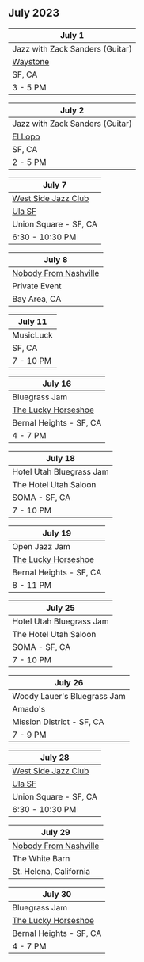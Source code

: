 ## July 2023

| July 1
|-
| Jazz with Zack Sanders (Guitar)
| <a href="https://www.waystonesf.com" target="new">Waystone</a>
| SF, CA
| 3 - 5 PM

| July 2
|-
| Jazz with Zack Sanders (Guitar)
| <a href="https://www.elloposf.com" target="new">El Lopo</a>
| SF, CA
| 2 - 5 PM

| July 7
|-
| <a href="http://westsidejazzclub.com" target="WSJC">West Side Jazz Club</a>
| <a href="https://ulasf.com" target="Ula">Ula SF</a>
| Union Square - SF, CA
| 6:30 - 10:30 PM

| July 8
|-
| <a href="https://www.thebash.com/bluegrass/nobodyfromnashville" target="NFN">Nobody From Nashville</a>
| Private Event
| Bay Area, CA

| July 11
|-
| MusicLuck
| SF, CA
| 7 - 10 PM

| July 16
|-
| Bluegrass Jam
| <a href="https://www.theluckyhorseshoebar.com/" target="Shoe">The Lucky Horseshoe</a>
| Bernal Heights - SF, CA
| 4 - 7 PM

| July 18
|-
| Hotel Utah Bluegrass Jam
| The Hotel Utah Saloon
| SOMA - SF, CA
| 7 - 10 PM

| July 19
|-
| Open Jazz Jam
| <a href="https://www.theluckyhorseshoebar.com/" target="Shoe">The Lucky Horseshoe</a>
| Bernal Heights - SF, CA
| 8 - 11 PM

| July 25
|-
| Hotel Utah Bluegrass Jam
| The Hotel Utah Saloon
| SOMA - SF, CA
| 7 - 10 PM

| July 26
|-
| Woody Lauer's Bluegrass Jam
| Amado's
| Mission District - SF, CA
| 7 - 9 PM

| July 28
|-
| <a href="http://westsidejazzclub.com" target="WSJC">West Side Jazz Club</a>
| <a href="https://ulasf.com" target="Ula">Ula SF</a>
| Union Square - SF, CA
| 6:30 - 10:30 PM

| July 29
|-
| <a href="https://www.thebash.com/bluegrass/nobodyfromnashville" target="NFN">Nobody From Nashville</a>
| The White Barn
| St. Helena, California

| July 30
|-
| Bluegrass Jam
| <a href="https://www.theluckyhorseshoebar.com/" target="Shoe">The Lucky Horseshoe</a>
| Bernal Heights - SF, CA
| 4 - 7 PM
